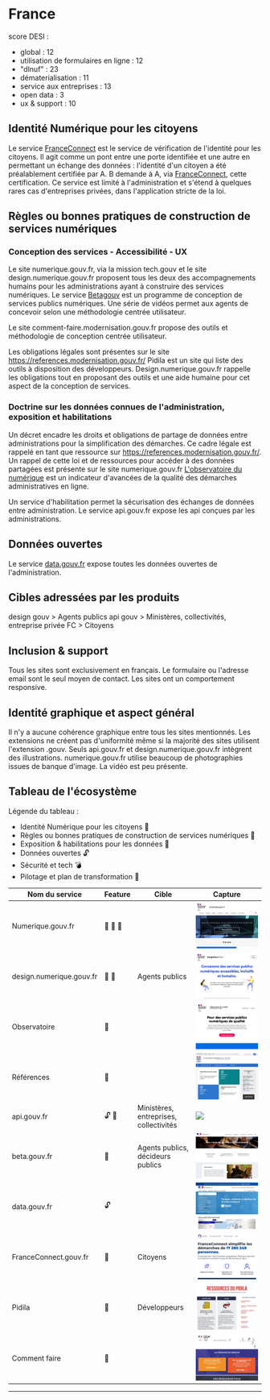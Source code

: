 # France

score DESI :
- global : 12
- utilisation de formulaires en ligne : 12
- "dlnuf" : 23
- dématerialisation : 11
- service aux entreprises : 13
- open data : 3
- ux & support : 10

## Identité Numérique pour les citoyens
Le service [FranceConnect](https://franceconnect.gouv.fr/) est le service de vérification de l'identité pour les citoyens.
Il agit comme un pont entre une porte identifiée et une autre en permettant un échange des données : l'identité d'un citoyen a été préalablement certifiée par A. B demande à A, via [FranceConnect](https://franceconnect.gouv.fr/), cette certification.
Ce service est limité à l'administration et s'étend à quelques rares cas d'entreprises privées, dans l'application stricte de la loi.

## Règles ou bonnes pratiques de construction de services numériques
### Conception des services - Accessibilité - UX
Le site numerique.gouv.fr, via la mission tech.gouv et le site design.numerique.gouv.fr proposent tous les deux des accompagnements humains pour les administrations ayant à construire des services numériques.
Le service [Betagouv](https://beta.gouv.fr/) est un programme de conception de services publics numériques. Une série de vidéos permet aux agents de concevoir selon une méthodologie centrée utilisateur.

Le site comment-faire.modernisation.gouv.fr propose des outils et méthodologie de conception centrée utilisateur.

Les obligations légales sont présentes sur le site https://references.modernisation.gouv.fr/
Pidila est un site qui liste des outils à disposition des développeurs.
Design.numerique.gouv.fr rappelle les obligations tout en proposant des outils et une aide humaine pour cet aspect de la conception de services.

### Doctrine sur les données connues de l'administration, exposition et habilitations
Un décret encadre les droits et obligations de partage de données entre administrations pour la simplification des démarches. Ce cadre légale est rappelé en tant que ressource sur https://references.modernisation.gouv.fr/.
Un rappel de cette loi et de ressources pour accéder à des données partagées est présente sur le site numerique.gouv.fr
[L'observatoire du numérique](ahttps://observatoire.numerique.gouv.fr/) est un indicateur d'avancées de la qualité des démarches administratives en ligne.

Un service d'habilitation permet la sécurisation des échanges de données entre administration.
Le service api.gouv.fr expose les api conçues par les administrations.

## Données ouvertes
Le service [data.gouv.fr](https://data.gouv.fr/) expose toutes les données ouvertes de l'administration.

## Cibles adressées par les produits
design gouv > Agents publics
api gouv > Ministères, collectivités, entreprise privée
FC > Citoyens

## Inclusion & support
Tous les sites sont exclusivement en français.
Le formulaire ou l'adresse email sont le seul moyen de contact.
Les sites ont un comportement responsive.

## Identité graphique et aspect général
Il n'y a aucune cohérence graphique entre tous les sites mentionnés. Les extensions ne créent pas d'uniformité même si la majorité des sites utilisent l'extension .gouv.
Seuls api.gouv.fr et design.numerique.gouv.fr intègrent des illustrations.
numerique.gouv.fr utilise beaucoup de photographies issues de banque d'image.
La vidéo est peu présente.

## Tableau de l'écosystème
Légende du tableau : 
- Identité Numérique pour les citoyens :bust_in_silhouette:
- Règles ou bonnes pratiques de construction de services numériques :beginner:
- Exposition & habilitations pour les données :closed_lock_with_key:
- Données ouvertes :unlock:
- Sécurité et tech :bomb:
- Pilotage et plan de transformation :dart:


| Nom du service    |  Feature |  Cible | Capture | 
|-------------------|---|---|---|
| Numerique.gouv.fr | :beginner: :closed_lock_with_key: :dart: |   |  ![](1_France.assets/1_France-numerique.png) |
| design.numerique.gouv.fr            | :beginner: :dart: |  Agents publics |   ![](1_France.assets/1_France-designgouv.png) |
| Observatoire      | :dart:  |   |  ![](1_France.assets/1_France-observatoire.png)|
| Références        | :dart: |   | ![](1_France.assets/1_France-references.png)|
| api.gouv.fr          | :unlock: :closed_lock_with_key:   | Ministères, entreprises, collectivités  | ![](1_France.assets/1_France-api.png) |
| beta.gouv.fr          | :beginner:  | Agents publics, décideurs publics  |![](1_France.assets/1_France-betagouv.png) |
| data.gouv.fr          | :unlock:  |   |  ![](1_France.assets/1_France-data.png)|
| FranceConnect.gouv.fr     | :bust_in_silhouette:  | Citoyens  |![](1_France.assets/1_France-fc.png) |
| Pidila           | :beginner:  | Développeurs  |![](1_France.assets/1_France-pidila.png)|
| Comment faire     | :beginner:  |   | ![](1_France.assets/1_France-commentfaire.png) 
* * *
